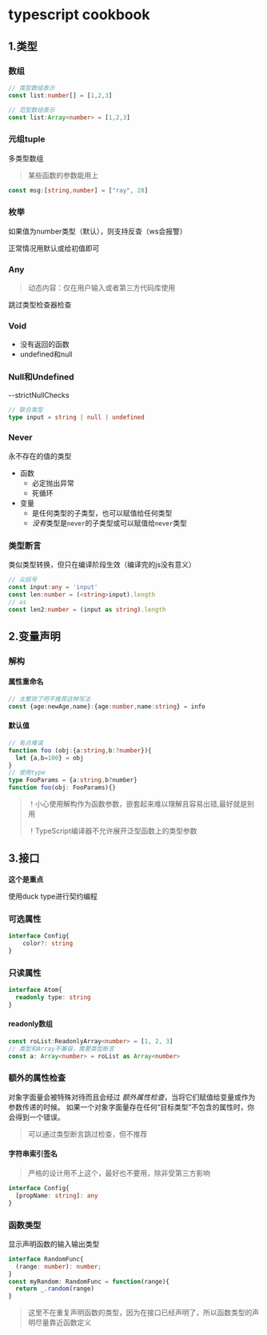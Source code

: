 # typescript cookbook

## 1.类型

### 数组

```typescript
// 类型数组表示
const list:number[] = [1,2,3]
```

```typescript
// 范型数组表示
const list:Array<number> = [1,2,3]
```



### 元组tuple

多类型数组

> 某些函数的参数能用上

```typescript
const msg:[string,number] = ["ray", 28]
```



### 枚举

如果值为number类型（默认），则支持反查（ws会报警）

正常情况用默认或给初值即可



### Any

> 动态内容：仅在用户输入或者第三方代码库使用

跳过类型检查器检查



### Void

- 没有返回的函数
- undefined和null



### Null和Undefined

--strictNullChecks

```typescript
// 联合类型
type input = string | null | undefined
```



### Never

永不存在的值的类型

- 函数
  - 必定抛出异常
  - 死循环
- 变量
  - 是任何类型的子类型，也可以赋值给任何类型
  - *没有*类型是`never`的子类型或可以赋值给`never`类型



### 类型断言

类似类型转换，但只在编译阶段生效（编译完的js没有意义）

```typescript
// 尖括号
const input:any = 'input'
const len:number = (<string>input).length
// as
const len2:number = (input as string).length
```



## 2.变量声明

### 解构

#### 属性重命名

```typescript
// 太繁琐了吧不推荐这种写法
const {age:newAge,name}:{age:number,name:string} = info
```

#### 默认值

```typescript
// 有点难读
function foo (obj:{a:string,b:?number}){
  let {a,b=100} = obj
}
// 使用type
type FooParams = {a:string,b?number}
function foo(obj: FooParams){}
```

> ！小心使用解构作为函数参数，嵌套起来难以理解且容易出错,最好就是别用
>
> ！TypeScript编译器不允许展开泛型函数上的类型参数



## 3.接口

**这个是重点**

使用duck type进行契约编程

### 可选属性

```typescript
interface Config{
	color?: string
}
```

### 只读属性

```typescript
interface Atom{
  readonly type: string
}
```

#### readonly数组

```typescript
const roList:ReadonlyArray<number> = [1, 2, 3]
// 类型和Array不兼容，需要类型断言
const a: Array<number> = roList as Array<number>
```

### 额外的属性检查

 对象字面量会被特殊对待而且会经过 *额外属性检查*，当将它们赋值给变量或作为参数传递的时候。 如果一个对象字面量存在任何“目标类型”不包含的属性时，你会得到一个错误。

> 可以通过类型断言跳过检查，但不推荐

#### 字符串索引签名

> 严格的设计用不上这个，最好也不要用，除非受第三方影响

```typescript
interface Config{
  [propName: string]: any
}
```

### 函数类型

显示声明函数的输入输出类型

```typescript
interface RandomFunc{
  (range: number): number;
}
const myRandom: RandomFunc = function(range){
  return _.random(range)
}
```

> 这里不在重复声明函数的类型，因为在接口已经声明了，所以函数类型的声明尽量靠近函数定义